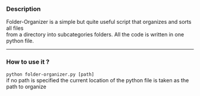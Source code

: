 ### Description
Folder-Organizer is a simple but quite useful script that organizes and sorts all files  
from a directory into subcategories folders. All the code is written in one python file.
***
### How to use it ?
``` python folder-organizer.py [path] ```  
if no path is specified the current location of the python file is taken as the path to organize
